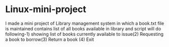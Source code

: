 # Linux-mini-project
I made a mini project of Library management system in which a book.txt file is maintained contains list of all books available in library and script will do following-1) showing list of books currently available to issue(2) Requesting a book to borrow(3) Return a book  (4) Exit
